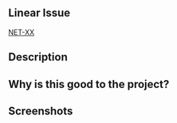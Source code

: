 ## Linear Issue
[NET-XX](https://linear.app/mgenetwork/issue/NET-XX)

## Description



## Why is this good to the project?

## Screenshots

